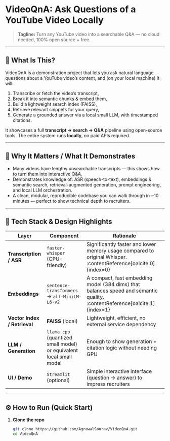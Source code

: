 # VideoQnA: Ask Questions of a YouTube Video Locally

> **Tagline:** Turn any YouTube video into a searchable Q&A — no cloud needed, 100% open source + free.

---

## 🚀 What Is This?

VideoQnA is a demonstration project that lets you ask natural language questions about a YouTube video’s content, and (on your local machine) it will:

1. Transcribe or fetch the video’s transcript,  
2. Break it into semantic chunks & embed them,  
3. Build a lightweight search index (FAISS),  
4. Retrieve relevant snippets for your query,  
5. Generate a grounded answer via a local small LLM, with timestamped citations.

It showcases a full **transcript → search → Q&A** pipeline using open-source tools. The entire system runs **locally**, no paid APIs required.

---

## 🧩 Why It Matters / What It Demonstrates

- Many videos have lengthy unsearchable transcripts — this shows how to turn them into interactive Q&A.  
- Demonstrates knowledge of: ASR (speech-to-text), embeddings & semantic search, retrieval-augmented generation, prompt engineering, and local LLM orchestration.  
- A clean, modular, reproducible codebase you can walk through in ~10 minutes — perfect to show technical depth to recruiters.

---

## 🔧 Tech Stack & Design Highlights

| Layer | Component | Rationale |
|---|---|---|
| **Transcription / ASR** | `faster-whisper` (CPU-friendly) | Significantly faster and lower memory usage compared to original Whisper. :contentReference[oaicite:0]{index=0} |
| **Embeddings** | `sentence-transformers` → `all-MiniLM-L6-v2` | A compact, fast embedding model (384 dims) that balances speed and semantic quality. :contentReference[oaicite:1]{index=1} |
| **Vector Index / Retrieval** | **FAISS** (local) | Lightweight, efficient, no external service dependency |
| **LLM / Generation** | `llama.cpp` (quantized small model) or equivalent local small model | Enough to show generation + citation logic without needing GPU |
| **UI / Demo** | `Streamlit` (optional) | Simple interactive interface (question → answer) to impress recruiters |

---

## ⚙️ How to Run (Quick Start)

1. **Clone the repo**  
   ```bash
   git clone https://github.com/AgrawalSourav/VideoQnA.git
   cd VideoQnA
